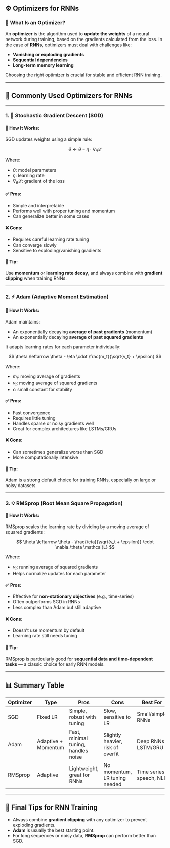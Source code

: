 ## ⚙️ **Optimizers for RNNs**

### 🧠 What Is an Optimizer?

An **optimizer** is the algorithm used to **update the weights** of a neural network during training, based on the gradients calculated from the loss.
In the case of **RNNs**, optimizers must deal with challenges like:

* **Vanishing or exploding gradients**
* **Sequential dependencies**
* **Long-term memory learning**

Choosing the right optimizer is crucial for stable and efficient RNN training.

---

## 🔄 Commonly Used Optimizers for RNNs

---

### 1. 🧮 **Stochastic Gradient Descent (SGD)**

#### 🔧 How It Works:

SGD updates weights using a simple rule:

$$
\theta \leftarrow \theta - \eta \cdot \nabla_\theta \mathcal{L}
$$

Where:

* $\theta$: model parameters
* $\eta$: learning rate
* $\nabla_\theta \mathcal{L}$: gradient of the loss

#### ✅ Pros:

* Simple and interpretable
* Performs well with proper tuning and momentum
* Can generalize better in some cases

#### ❌ Cons:

* Requires careful learning rate tuning
* Can converge slowly
* Sensitive to exploding/vanishing gradients

#### 🧠 Tip:

Use **momentum** or **learning rate decay**, and always combine with **gradient clipping** when training RNNs.

---

### 2. ⚡ **Adam (Adaptive Moment Estimation)**

#### 🔧 How It Works:

Adam maintains:

* An exponentially decaying **average of past gradients** (momentum)
* An exponentially decaying **average of past squared gradients**

It adapts learning rates for each parameter individually:

$$
\theta \leftarrow \theta - \eta \cdot \frac{m_t}{\sqrt{v_t} + \epsilon}
$$

Where:

* $m_t$: moving average of gradients
* $v_t$: moving average of squared gradients
* $\epsilon$: small constant for stability

#### ✅ Pros:

* Fast convergence
* Requires little tuning
* Handles sparse or noisy gradients well
* Great for complex architectures like LSTMs/GRUs

#### ❌ Cons:

* Can sometimes generalize worse than SGD
* More computationally intensive

#### 🧠 Tip:

Adam is a strong default choice for training RNNs, especially on large or noisy datasets.

---

### 3. 💡 **RMSprop (Root Mean Square Propagation)**

#### 🔧 How It Works:

RMSprop scales the learning rate by dividing by a moving average of squared gradients:

$$
\theta \leftarrow \theta - \frac{\eta}{\sqrt{v_t + \epsilon}} \cdot \nabla_\theta \mathcal{L}
$$

Where:

* $v_t$: running average of squared gradients
* Helps normalize updates for each parameter

#### ✅ Pros:

* Effective for **non-stationary objectives** (e.g., time-series)
* Often outperforms SGD in RNNs
* Less complex than Adam but still adaptive

#### ❌ Cons:

* Doesn’t use momentum by default
* Learning rate still needs tuning

#### 🧠 Tip:

RMSprop is particularly good for **sequential data and time-dependent tasks** — a classic choice for early RNN models.

---

## 📊 Summary Table

| Optimizer | Type                | Pros                                | Cons                              | Best For                 |
| --------- | ------------------- | ----------------------------------- | --------------------------------- | ------------------------ |
| SGD       | Fixed LR            | Simple, robust with tuning          | Slow, sensitive to LR             | Small/simple RNNs        |
| Adam      | Adaptive + Momentum | Fast, minimal tuning, handles noise | Slightly heavier, risk of overfit | Deep RNNs, LSTM/GRU      |
| RMSprop   | Adaptive            | Lightweight, great for RNNs         | No momentum, LR tuning needed     | Time series, speech, NLP |

---

## 🔐 Final Tips for RNN Training

* Always combine **gradient clipping** with any optimizer to prevent exploding gradients.
* **Adam** is usually the best starting point.
* For long sequences or noisy data, **RMSprop** can perform better than SGD.
